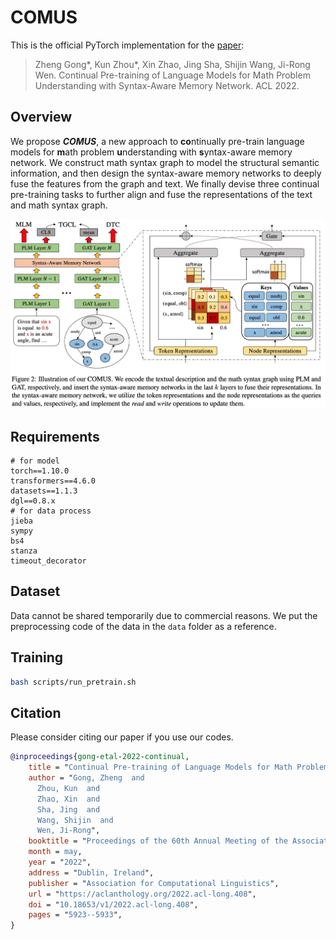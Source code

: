 # COMUS
This is the official PyTorch implementation for the [paper](https://aclanthology.org/2022.acl-long.408/):
> Zheng Gong*, Kun Zhou*, Xin Zhao, Jing Sha, Shijin Wang, Ji-Rong Wen. Continual Pre-training of Language Models for Math Problem Understanding with Syntax-Aware Memory Network. ACL 2022.

## Overview

We propose ***COMUS***, a new approach to **co**ntinually pre-train language models for **m**ath problem **u**nderstanding with **s**yntax-aware memory network. We construct math syntax graph to model the structural semantic information, and then design the syntax-aware memory networks to deeply fuse the features from the graph and text. We finally devise three continual pre-training tasks to further align and fuse the representations of the text and math syntax graph.

![](figure/model.png)

## Requirements

```
# for model
torch==1.10.0
transformers==4.6.0
datasets==1.1.3
dgl==0.8.x
# for data process
jieba
sympy
bs4
stanza
timeout_decorator
```

## Dataset

Data cannot be shared temporarily due to commercial reasons. We put the preprocessing code of the data in the `data` folder as a reference.

## Training

```bash
bash scripts/run_pretrain.sh
```

## Citation

Please consider citing our paper if you use our codes.

```bibtex
@inproceedings{gong-etal-2022-continual,
    title = "Continual Pre-training of Language Models for Math Problem Understanding with Syntax-Aware Memory Network",
    author = "Gong, Zheng  and
      Zhou, Kun  and
      Zhao, Xin  and
      Sha, Jing  and
      Wang, Shijin  and
      Wen, Ji-Rong",
    booktitle = "Proceedings of the 60th Annual Meeting of the Association for Computational Linguistics (Volume 1: Long Papers)",
    month = may,
    year = "2022",
    address = "Dublin, Ireland",
    publisher = "Association for Computational Linguistics",
    url = "https://aclanthology.org/2022.acl-long.408",
    doi = "10.18653/v1/2022.acl-long.408",
    pages = "5923--5933",
}
```